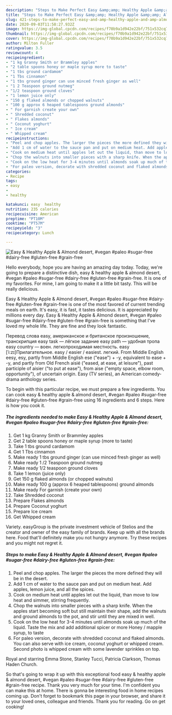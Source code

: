```yaml
---
description: "Steps to Make Perfect Easy &amp;amp; Healthy Apple &amp;amp; Almond desert, #vegan #paleo #sugar-free #dairy-free #gluten-free #grain-free"
title: "Steps to Make Perfect Easy &amp;amp; Healthy Apple &amp;amp; Almond desert, #vegan #paleo #sugar-free #dairy-free #gluten-free #grain-free"
slug: 421-steps-to-make-perfect-easy-and-amp-healthy-apple-and-amp-almond-desert-vegan-paleo-sugar-free-dairy-free-gluten-free-grain-free
date: 2020-09-03T11:58:27.932Z
image: https://img-global.cpcdn.com/recipes/f70b9a1d942e22bf/751x532cq70/easy-healthy-apple-almond-desert-vegan-paleo-sugar-free-dairy-free-gluten-free-grain-free-recipe-main-photo.jpg
thumbnail: https://img-global.cpcdn.com/recipes/f70b9a1d942e22bf/751x532cq70/easy-healthy-apple-almond-desert-vegan-paleo-sugar-free-dairy-free-gluten-free-grain-free-recipe-main-photo.jpg
cover: https://img-global.cpcdn.com/recipes/f70b9a1d942e22bf/751x532cq70/easy-healthy-apple-almond-desert-vegan-paleo-sugar-free-dairy-free-gluten-free-grain-free-recipe-main-photo.jpg
author: Milton Fuller
ratingvalue: 3.5
reviewcount: 4
recipeingredient:
- "1 kg Granny Smith or Brammley apples"
- "2 table spoons honey or maple syrup more to taste"
- "1 tbs ground cardamom"
- "1 Tbs cinnamon"
- "1 tbs ground ginger can use minced fresh ginger as well"
- "1 2 Teaspoon ground nutmeg"
- "1/2 teaspoon ground cloves"
- "1 lemon juice only"
- "150 g flaked almonds or chopped walnuts"
- "100 g approx 6 heaped tablespoons ground almonds"
- " For garnish create your own"
- " Shredded coconut"
- " Flakes almonds"
- " Coconut yoghurt"
- " Ice cream"
- " Whipped cream"
recipeinstructions:
- "Peel and chop apples. The larger the pieces the more defined they will be in the desert."
- "Add 1 cm of water to the sauce pan and put on medium heat. Add apples, lemon juice, and all the spices."
- "Cook on medium heat until apples let out the liquid, than move to low heat and simmer, stirring frequently."
- "Chop the walnuts into smaller pieces with a sharp knife. When the apples start becoming soft but still maintain their shape, add the walnuts and ground almonds to the pot, and stir until they are mixed in well."
- "Cook on the low heat for 3-4 minutes until almonds soak up much of the liquid. Taste the mix and add additional spicer or more Honey / mapple syrup, to taste"
- "For paleo version, decorate with shredded coconut and flaked almonds. You can also serve with ice cream, coconut yoghurt or whipped cream. Second photo is whipped cream with some lavender sprinkles on top."
categories:
- Recipe
tags:
- easy
- 
- healthy

katakunci: easy  healthy 
nutrition: 235 calories
recipecuisine: American
preptime: "PT10M"
cooktime: "PT57M"
recipeyield: "3"
recipecategory: Lunch

---
```



![Easy &amp; Healthy Apple &amp; Almond desert, #vegan #paleo #sugar-free #dairy-free #gluten-free #grain-free](https://img-global.cpcdn.com/recipes/f70b9a1d942e22bf/751x532cq70/easy-healthy-apple-almond-desert-vegan-paleo-sugar-free-dairy-free-gluten-free-grain-free-recipe-main-photo.jpg)

Hello everybody, hope you are having an amazing day today. Today, we're going to prepare a distinctive dish, easy &amp; healthy apple &amp; almond desert, #vegan #paleo #sugar-free #dairy-free #gluten-free #grain-free. It is one of my favorites. For mine, I am going to make it a little bit tasty. This will be really delicious.

Easy &amp; Healthy Apple &amp; Almond desert, #vegan #paleo #sugar-free #dairy-free #gluten-free #grain-free is one of the most favored of current trending meals on earth. It's easy, it is fast, it tastes delicious. It is appreciated by millions every day. Easy &amp; Healthy Apple &amp; Almond desert, #vegan #paleo #sugar-free #dairy-free #gluten-free #grain-free is something that I've loved my whole life. They are fine and they look fantastic.

Перевод слова easy, американское и британское произношение, транскрипция easy task — лёгкое задание easy path — удобная тропа easy country — воен. легкопроходимая местность. easy [ˈi:zɪ]Прилагательное. easy / easier / easiest. легкий. From Middle English eesy, esy, partly from Middle English ese (&#34;ease&#34;) + -y, equivalent to ease +‎ -y, and partly from Old French aisié (&#34;eased, at ease, at leisure&#34;), past participle of aisier (&#34;to put at ease&#34;), from aise (&#34;empty space, elbow room, opportunity&#34;), of uncertain origin. Easy (TV series), an American comedy-drama anthology series.


To begin with this particular recipe, we must prepare a few ingredients. You can cook easy &amp; healthy apple &amp; almond desert, #vegan #paleo #sugar-free #dairy-free #gluten-free #grain-free using 16 ingredients and 6 steps. Here is how you cook it.

##### The ingredients needed to make Easy &amp; Healthy Apple &amp; Almond desert, #vegan #paleo #sugar-free #dairy-free #gluten-free #grain-free:

1. Get 1 kg Granny Smith or Brammley apples
1. Get 2 table spoons honey or maple syrup (more to taste)
1. Take 1 tbs ground cardamom
1. Get 1 Tbs cinnamon
1. Make ready 1 tbs ground ginger (can use minced fresh ginger as well)
1. Make ready 1 /2 Teaspoon ground nutmeg
1. Make ready 1/2 teaspoon ground cloves
1. Take 1 lemon (juice only)
1. Get 150 g flaked almonds (or chopped walnuts)
1. Make ready 100 g (approx 6 heaped tablespoons) ground almonds
1. Make ready  For garnish (create your own)
1. Take  Shredded coconut
1. Prepare  Flakes almonds
1. Prepare  Coconut yoghurt
1. Prepare  Ice cream
1. Get  Whipped cream


Variety. easyGroup is the private investment vehicle of Stelios and the creator and owner of the easy family of brands. Keep up with all the brands here. Food that&#39;ll definitely make you not hungry anymore. Try these recipes and you might not regret it. 

##### Steps to make Easy &amp; Healthy Apple &amp; Almond desert, #vegan #paleo #sugar-free #dairy-free #gluten-free #grain-free:

1. Peel and chop apples. The larger the pieces the more defined they will be in the desert.
1. Add 1 cm of water to the sauce pan and put on medium heat. Add apples, lemon juice, and all the spices.
1. Cook on medium heat until apples let out the liquid, than move to low heat and simmer, stirring frequently.
1. Chop the walnuts into smaller pieces with a sharp knife. When the apples start becoming soft but still maintain their shape, add the walnuts and ground almonds to the pot, and stir until they are mixed in well.
1. Cook on the low heat for 3-4 minutes until almonds soak up much of the liquid. Taste the mix and add additional spicer or more Honey / mapple syrup, to taste
1. For paleo version, decorate with shredded coconut and flaked almonds. You can also serve with ice cream, coconut yoghurt or whipped cream. Second photo is whipped cream with some lavender sprinkles on top.


Royal and starring Emma Stone, Stanley Tucci, Patricia Clarkson, Thomas Haden Church. 

So that's going to wrap it up with this exceptional food easy &amp; healthy apple &amp; almond desert, #vegan #paleo #sugar-free #dairy-free #gluten-free #grain-free recipe. Thank you very much for your time. I'm confident you can make this at home. There is gonna be interesting food in home recipes coming up. Don't forget to bookmark this page in your browser, and share it to your loved ones, colleague and friends. Thank you for reading. Go on get cooking!
